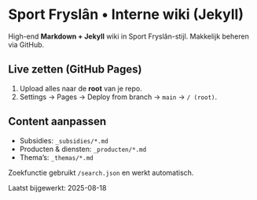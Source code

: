 # Sport Fryslân • Interne wiki (Jekyll)

High-end **Markdown + Jekyll** wiki in Sport Fryslân-stijl. Makkelijk beheren via GitHub.

## Live zetten (GitHub Pages)
1. Upload alles naar de **root** van je repo.
2. Settings → Pages → Deploy from branch → `main` → `/ (root)`.

## Content aanpassen
- Subsidies: `_subsidies/*.md`
- Producten & diensten: `_producten/*.md`
- Thema’s: `_themas/*.md`

Zoekfunctie gebruikt `/search.json` en werkt automatisch.

Laatst bijgewerkt: 2025-08-18
